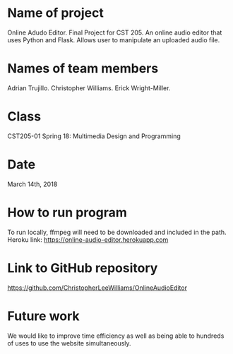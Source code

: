# Name of project 
Online Adudo Editor. Final Project for CST 205. An online audio editor that uses Python and Flask. Allows user to manipulate an uploaded audio file.



# Names of team members
Adrian Trujillo. 
Christopher Williams. 
Erick Wright-Miller. 


# Class
CST205-01 Spring 18: Multimedia Design and Programming


# Date 
March 14th, 2018


# How to run program
To run locally, ffmpeg will need to be downloaded and included in the path.
Heroku link: https://online-audio-editor.herokuapp.com


# Link to GitHub repository 
https://github.com/ChristopherLeeWilliams/OnlineAudioEditor


# Future work 
We would like to improve time efficiency as well as being able to hundreds of uses to use the website simultaneously.
